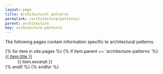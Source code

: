 ```yaml
---
layout: page
title: Architectural patterns
permalink: /architecture/patterns/
parent: architecture
key: architecture-patterns
---
```


The following pages contain information specific to architectural patterns.

<dl>
{% for item in site.pages %}
    {% if item.parent == 'architecture-patterns' %}
        <dt>
            <a href="{{ item.url | relative_url }}">{{ item.title }}</a>
        </dt>
        <dd>{{ item.excerpt }}</dd>
    {% endif %}
{% endfor %}
</dl>
